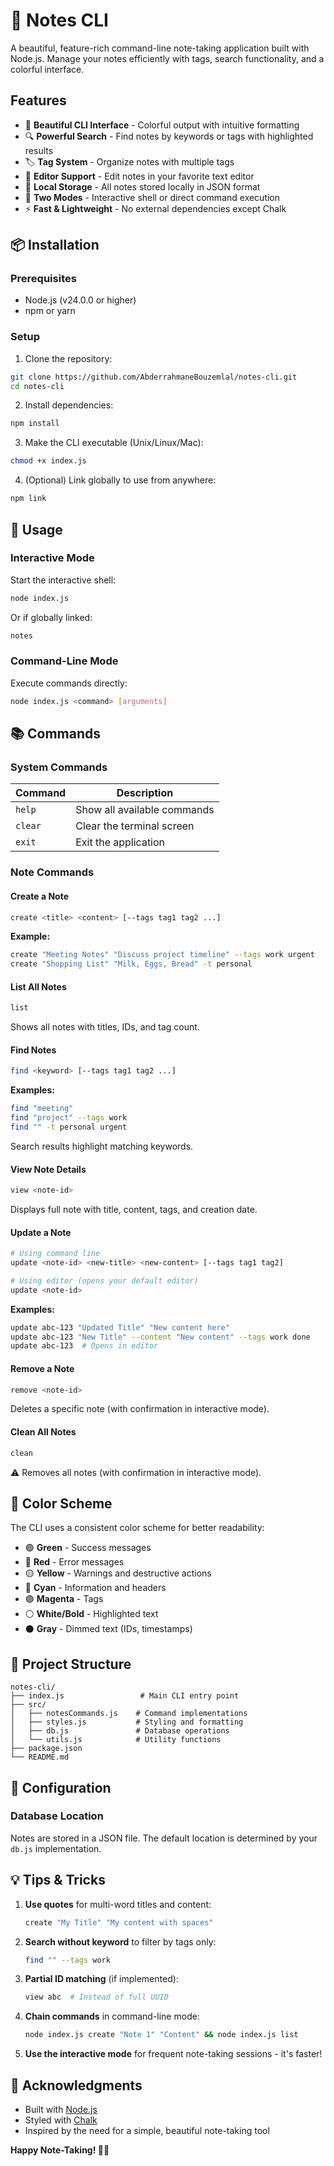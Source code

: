 # 📝 Notes CLI

A beautiful, feature-rich command-line note-taking application built with Node.js. Manage your notes efficiently with tags, search functionality, and a colorful interface.

## Features

- 🎨 **Beautiful CLI Interface** - Colorful output with intuitive formatting
- 🔍 **Powerful Search** - Find notes by keywords or tags with highlighted results
- 🏷️ **Tag System** - Organize notes with multiple tags
- 📝 **Editor Support** - Edit notes in your favorite text editor
- 💾 **Local Storage** - All notes stored locally in JSON format
- 🚀 **Two Modes** - Interactive shell or direct command execution
- ⚡ **Fast & Lightweight** - No external dependencies except Chalk

## 📦 Installation

### Prerequisites

- Node.js (v24.0.0 or higher)
- npm or yarn

### Setup

1. Clone the repository:

```bash
git clone https://github.com/AbderrahmaneBouzemlal/notes-cli.git
cd notes-cli
```

2. Install dependencies:

```bash
npm install
```

3. Make the CLI executable (Unix/Linux/Mac):

```bash
chmod +x index.js
```

4. (Optional) Link globally to use from anywhere:

```bash
npm link
```

## 🚀 Usage

### Interactive Mode

Start the interactive shell:

```bash
node index.js
```

Or if globally linked:

```bash
notes
```

### Command-Line Mode

Execute commands directly:

```bash
node index.js <command> [arguments]
```

## 📚 Commands

### System Commands

| Command | Description                 |
| ------- | --------------------------- |
| `help`  | Show all available commands |
| `clear` | Clear the terminal screen   |
| `exit`  | Exit the application        |

### Note Commands

#### Create a Note

```bash
create <title> <content> [--tags tag1 tag2 ...]
```

**Example:**

```bash
create "Meeting Notes" "Discuss project timeline" --tags work urgent
create "Shopping List" "Milk, Eggs, Bread" -t personal
```

#### List All Notes

```bash
list
```

Shows all notes with titles, IDs, and tag count.

#### Find Notes

```bash
find <keyword> [--tags tag1 tag2 ...]
```

**Examples:**

```bash
find "meeting"
find "project" --tags work
find "" -t personal urgent
```

Search results highlight matching keywords.

#### View Note Details

```bash
view <note-id>
```

Displays full note with title, content, tags, and creation date.

#### Update a Note

```bash
# Using command line
update <note-id> <new-title> <new-content> [--tags tag1 tag2]

# Using editor (opens your default editor)
update <note-id>
```

**Examples:**

```bash
update abc-123 "Updated Title" "New content here"
update abc-123 "New Title" --content "New content" --tags work done
update abc-123  # Opens in editor
```

#### Remove a Note

```bash
remove <note-id>
```

Deletes a specific note (with confirmation in interactive mode).

#### Clean All Notes

```bash
clean
```

⚠️ Removes all notes (with confirmation in interactive mode).

## 🎨 Color Scheme

The CLI uses a consistent color scheme for better readability:

- 🟢 **Green** - Success messages
- 🔴 **Red** - Error messages
- 🟡 **Yellow** - Warnings and destructive actions
- 🔵 **Cyan** - Information and headers
- 🟣 **Magenta** - Tags
- ⚪ **White/Bold** - Highlighted text
- ⚫ **Gray** - Dimmed text (IDs, timestamps)

## 📁 Project Structure

```
notes-cli/
├── index.js                 # Main CLI entry point
├── src/
│   ├── notesCommands.js    # Command implementations
│   ├── styles.js           # Styling and formatting
│   ├── db.js               # Database operations
│   └── utils.js            # Utility functions
├── package.json
└── README.md
```

## 🔧 Configuration

### Database Location

Notes are stored in a JSON file. The default location is determined by your `db.js` implementation.

## 💡 Tips & Tricks

1. **Use quotes** for multi-word titles and content:

   ```bash
   create "My Title" "My content with spaces"
   ```

2. **Search without keyword** to filter by tags only:

   ```bash
   find "" --tags work
   ```

3. **Partial ID matching** (if implemented):

   ```bash
   view abc  # Instead of full UUID
   ```

4. **Chain commands** in command-line mode:

   ```bash
   node index.js create "Note 1" "Content" && node index.js list
   ```

5. **Use the interactive mode** for frequent note-taking sessions - it's faster!

## 🙏 Acknowledgments

- Built with [Node.js](https://nodejs.org/)
- Styled with [Chalk](https://github.com/chalk/chalk)
- Inspired by the need for a simple, beautiful note-taking tool

**Happy Note-Taking! 📝✨**
